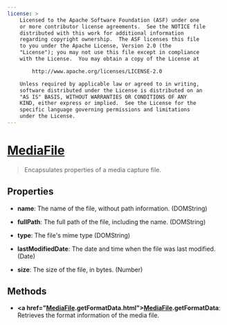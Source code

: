 ```yaml
---
license: >
    Licensed to the Apache Software Foundation (ASF) under one
    or more contributor license agreements.  See the NOTICE file
    distributed with this work for additional information
    regarding copyright ownership.  The ASF licenses this file
    to you under the Apache License, Version 2.0 (the
    "License"); you may not use this file except in compliance
    with the License.  You may obtain a copy of the License at

        http://www.apache.org/licenses/LICENSE-2.0

    Unless required by applicable law or agreed to in writing,
    software distributed under the License is distributed on an
    "AS IS" BASIS, WITHOUT WARRANTIES OR CONDITIONS OF ANY
    KIND, either express or implied.  See the License for the
    specific language governing permissions and limitations
    under the License.
---
```


<a href="../media.html">Media</a><a href="../../file/fileobj/fileobj.html">File</a>
=========

> Encapsulates properties of a media capture file.

Properties
----------

- __name__: The name of the file, without path information. (DOMString)

- __fullPath__: The full path of the file, including the name. (DOMString)

- __type__: The file's mime type (DOMString)

- __lastModifiedDate__: The date and time when the file was last modified. (Date)

- __size__: The size of the file, in bytes. (Number)

Methods
-------

- __<a href="<a href="../media.html">Media</a><a href="../../file/fileobj/fileobj.html">File</a>.getFormatData.html"><a href="../media.html">Media</a><a href="../../file/fileobj/fileobj.html">File</a>.getFormatData</a>__: Retrieves the format information of the media file.
